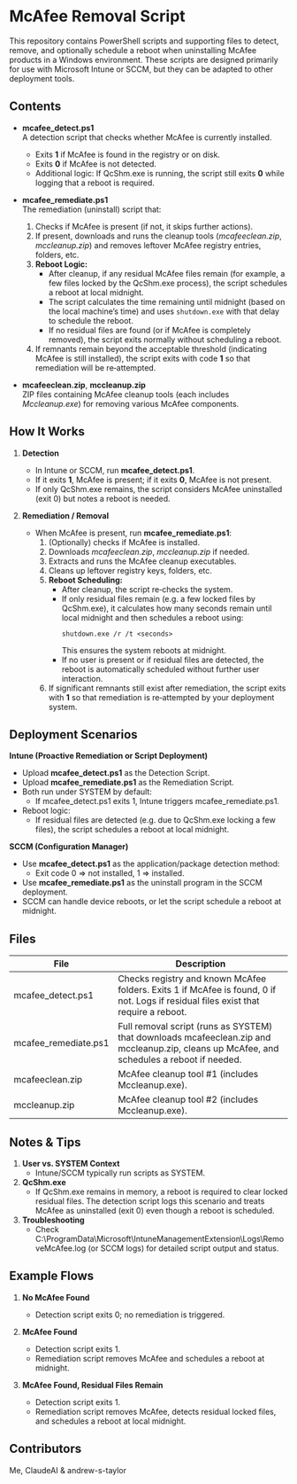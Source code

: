 McAfee Removal Script
======================

This repository contains PowerShell scripts and supporting files to detect, remove, and optionally schedule a reboot when uninstalling McAfee products in a Windows environment. These scripts are designed primarily for use with Microsoft Intune or SCCM, but they can be adapted to other deployment tools.

Contents
--------

- **mcafee_detect.ps1**  
  A detection script that checks whether McAfee is currently installed.  
  - Exits **1** if McAfee is found in the registry or on disk.  
  - Exits **0** if McAfee is not detected.  
  - Additional logic: If QcShm.exe is running, the script still exits **0** while logging that a reboot is required.

- **mcafee_remediate.ps1**  
  The remediation (uninstall) script that:
  1. Checks if McAfee is present (if not, it skips further actions).
  2. If present, downloads and runs the cleanup tools (*mcafeeclean.zip*, *mccleanup.zip*) and removes leftover McAfee registry entries, folders, etc.
  3. **Reboot Logic:**  
     - After cleanup, if any residual McAfee files remain (for example, a few files locked by the QcShm.exe process), the script schedules a reboot at local midnight.
     - The script calculates the time remaining until midnight (based on the local machine’s time) and uses `shutdown.exe` with that delay to schedule the reboot.
     - If no residual files are found (or if McAfee is completely removed), the script exits normally without scheduling a reboot.
  4. If remnants remain beyond the acceptable threshold (indicating McAfee is still installed), the script exits with code **1** so that remediation will be re‑attempted.

- **mcafeeclean.zip**, **mccleanup.zip**  
  ZIP files containing McAfee cleanup tools (each includes *Mccleanup.exe*) for removing various McAfee components.

How It Works
------------

1. **Detection**  
   - In Intune or SCCM, run **mcafee_detect.ps1**.  
   - If it exits **1**, McAfee is present; if it exits **0**, McAfee is not present.  
   - If only QcShm.exe remains, the script considers McAfee uninstalled (exit 0) but notes a reboot is needed.

2. **Remediation / Removal**  
   - When McAfee is present, run **mcafee_remediate.ps1**:
     1. (Optionally) checks if McAfee is installed.
     2. Downloads *mcafeeclean.zip*, *mccleanup.zip* if needed.
     3. Extracts and runs the McAfee cleanup executables.
     4. Cleans up leftover registry keys, folders, etc.
     5. **Reboot Scheduling:**  
        - After cleanup, the script re‑checks the system.
        - If only residual files remain (e.g. a few locked files by QcShm.exe), it calculates how many seconds remain until local midnight and then schedules a reboot using:
          ```
          shutdown.exe /r /t <seconds>
          ```
          This ensures the system reboots at midnight.
        - If no user is present or if residual files are detected, the reboot is automatically scheduled without further user interaction.
     6. If significant remnants still exist after remediation, the script exits with **1** so that remediation is re‑attempted by your deployment system.

Deployment Scenarios
--------------------

**Intune (Proactive Remediation or Script Deployment)**

- Upload **mcafee_detect.ps1** as the Detection Script.  
- Upload **mcafee_remediate.ps1** as the Remediation Script.  
- Both run under SYSTEM by default:
  - If mcafee_detect.ps1 exits 1, Intune triggers mcafee_remediate.ps1.
- Reboot logic:
  - If residual files are detected (e.g. due to QcShm.exe locking a few files), the script schedules a reboot at local midnight.

**SCCM (Configuration Manager)**

- Use **mcafee_detect.ps1** as the application/package detection method:
  - Exit code 0 => not installed, 1 => installed.
- Use **mcafee_remediate.ps1** as the uninstall program in the SCCM deployment.
- SCCM can handle device reboots, or let the script schedule a reboot at midnight.

Files
-----

| File                 | Description                                                                                                                                    |
|----------------------|------------------------------------------------------------------------------------------------------------------------------------------------|
| mcafee_detect.ps1    | Checks registry and known McAfee folders. Exits 1 if McAfee is found, 0 if not. Logs if residual files exist that require a reboot.          |
| mcafee_remediate.ps1 | Full removal script (runs as SYSTEM) that downloads mcafeeclean.zip and mccleanup.zip, cleans up McAfee, and schedules a reboot if needed.    |
| mcafeeclean.zip      | McAfee cleanup tool #1 (includes Mccleanup.exe).                                                                                               |
| mccleanup.zip        | McAfee cleanup tool #2 (includes Mccleanup.exe).                                                                                               |

Notes & Tips
------------

1. **User vs. SYSTEM Context**  
   - Intune/SCCM typically run scripts as SYSTEM.
2. **QcShm.exe**  
   - If QcShm.exe remains in memory, a reboot is required to clear locked residual files. The detection script logs this scenario and treats McAfee as uninstalled (exit 0) even though a reboot is scheduled.
3. **Troubleshooting**  
   - Check C:\ProgramData\Microsoft\IntuneManagementExtension\Logs\RemoveMcAfee.log (or SCCM logs) for detailed script output and status.

Example Flows
-------------

1. **No McAfee Found**  
   - Detection script exits 0; no remediation is triggered.

2. **McAfee Found**  
   - Detection script exits 1.
   - Remediation script removes McAfee and schedules a reboot at midnight.

3. **McAfee Found, Residual Files Remain**  
   - Detection script exits 1.
   - Remediation script removes McAfee, detects residual locked files, and schedules a reboot at local midnight.

Contributors
------------

Me, ClaudeAI & andrew-s-taylor
